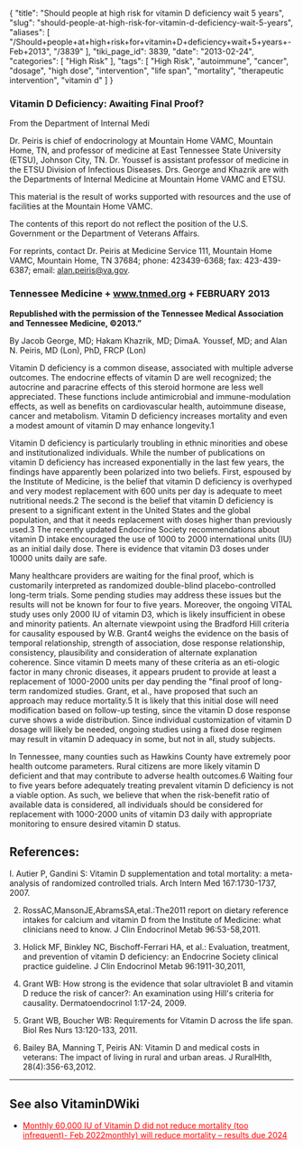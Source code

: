 {
    "title": "Should people at high risk for vitamin D deficiency wait 5 years",
    "slug": "should-people-at-high-risk-for-vitamin-d-deficiency-wait-5-years",
    "aliases": [
        "/Should+people+at+high+risk+for+vitamin+D+deficiency+wait+5+years+-Feb+2013",
        "/3839"
    ],
    "tiki_page_id": 3839,
    "date": "2013-02-24",
    "categories": [
        "High Risk"
    ],
    "tags": [
        "High Risk",
        "autoimmune",
        "cancer",
        "dosage",
        "high dose",
        "intervention",
        "life span",
        "mortality",
        "therapeutic intervention",
        "vitamin d"
    ]
}


### Vitamin D Deficiency: Awaiting Final Proof?

From the Department of Internal Medi 

Dr. Peiris is chief of endocrinology at Mountain Home VAMC, Mountain Home, TN, and professor of medicine at East Tennessee State University (ETSU), Johnson City, TN. Dr. Youssef is assistant professor of medicine in the ETSU Division of Infectious Diseases. Drs. George and Khazrik are with the Departments of Internal Medicine at Mountain Home VAMC and ETSU.

This material is the result of works supported with resources and the use of facilities at the Mountain Home VAMC. 

The contents of this report do not reflect the position of the U.S. Government or the Department of Veterans Affairs.

For reprints, contact Dr. Peiris at Medicine Service 111, Mountain Home VAMC, Mountain Home, TN 37684; phone: 423439-6368; fax: 423-439-6387; email: alan.peiris@va.gov. 

### Tennessee Medicine + www.tnmed.org + FEBRUARY 2013

 **Republished with the permission of the Tennessee Medical Association and Tennessee Medicine, ©2013.”** 

By Jacob George, MD; Hakam Khazrik, MD; DimaA. Youssef, MD; and Alan N. Peiris, MD (Lon), PhD, FRCP (Lon)

Vitamin D deficiency is a common disease, associated with multiple adverse outcomes. The endocrine effects of vitamin D are well recognized; the autocrine and paracrine effects of this steroid hormone are less well appreciated. These functions include antimicrobial and immune-modulation effects, as well as benefits on cardiovascular health, autoimmune disease, cancer and metabolism. Vitamin D deficiency increases mortality and even a modest amount of vitamin D may enhance longevity.1

Vitamin D deficiency is particularly troubling in ethnic minorities and obese and institutionalized individuals. While the number of publications on vitamin D deficiency has increased exponentially in the last few years, the findings have apparently been polarized into two beliefs. First, espoused by the Institute of Medicine, is the belief that vitamin D deficiency is overhyped and very modest replacement with 600 units per day is adequate to meet nutritional needs.2 The second is the belief that vitamin D deficiency is present to a significant extent in the United States and the global population, and that it needs replacement with doses higher than previously used.3 The recently updated Endocrine Society recommendations about vitamin D intake encouraged the use of 1000 to 2000 international units (IU) as an initial daily dose. There is evidence that vitamin D3 doses under 10000 units daily are safe.

Many healthcare providers are waiting for the final proof, which is customarily interpreted as randomized double-blind placebo-controlled long-term trials. Some pending studies may address these issues but the results will not be known for four to five years. Moreover, the ongoing VITAL study uses only 2000 IU of vitamin D3, which is likely insufficient in obese and minority patients. An alternate viewpoint using the Bradford Hill criteria for causality espoused by W.B. Grant4 weighs the evidence on the basis of temporal relationship, strength of association, dose response relationship, consistency, plausibility and consideration of alternate explanation coherence. Since vitamin D meets many of these criteria as an eti-ologic factor in many chronic diseases, it appears prudent to provide at least a replacement of 1000-2000 units per day pending the "final proof of long-term randomized studies. Grant, et al., have proposed that such an approach may reduce mortality.5 It is likely that this initial dose will need modification based on follow-up testing, since the vitamin D dose response curve shows a wide distribution. Since individual customization of vitamin D dosage will likely be needed, ongoing studies using a fixed dose regimen may result in vitamin D adequacy in some, but not in all, study subjects.

In Tennessee, many counties such as Hawkins County have extremely poor health outcome parameters. Rural citizens are more likely vitamin D deficient and that may contribute to adverse health outcomes.6 Waiting four to five years before adequately treating prevalent vitamin D deficiency is not a viable option. As such, we believe that when the risk-benefit ratio of available data is considered, all individuals should be considered for replacement with 1000-2000 units of vitamin D3 daily with appropriate monitoring to ensure desired vitamin D status. 

## References:

I. Autier P, Gandini S: Vitamin D supplementation and total mortality: a meta-analysis of randomized controlled trials. Arch Intern Med 167:1730-1737, 2007.

2. RossAC,MansonJE,AbramsSA,etal.:The2011 report on dietary reference intakes for calcium and vitamin D from the Institute of Medicine: what clinicians need to know. J Clin Endocrinol Metab 96:53-58,2011.

3. Holick MF, Binkley NC, Bischoff-Ferrari HA, et al.: Evaluation, treatment, and prevention of vitamin D deficiency: an Endocrine Society clinical practice guideline. J Clin Endocrinol Metab 96:1911-30,2011,

4. Grant WB: How strong is the evidence that solar ultraviolet B and vitamin D reduce the risk of cancer?: An examination using Hill's criteria for causality. Dermatoendocrinol 1:17-24, 2009.

5. Grant WB, Boucher WB: Requirements for Vitamin D across the life span. Biol Res Nurs 13:120-133, 2011.

6. Bailey BA, Manning T, Peiris AN: Vitamin D and medical costs in veterans: The impact of living in rural and urban areas. J RuralHlth, 28(4):356-63,2012.

---

## See also VitaminDWiki

* <a href="/posts/monthly-60000-iu-of-vitamin-d-did-not-reduce-mortality-too-infrequent-feb-2022mo-esults-due-2024" style="color: red; text-decoration: underline;" title="This post/category does not exist yet: Monthly 60,000 IU of Vitamin D did not reduce mortality (too infrequent)- Feb 2022monthly) will reduce mortality – results due 2024">Monthly 60,000 IU of Vitamin D did not reduce mortality (too infrequent)- Feb 2022monthly) will reduce mortality – results due 2024</a>